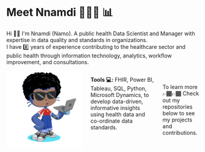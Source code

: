 # Meet Nnamdi 🧑🏽‍💻 📊

Hi 👋🏽 I'm Nnamdi (Namo). A public health Data Scientist and Manager with expertise in data quality and standards in organizations.  
I have 8️⃣ years of experience contributing to the healthcare sector and public health through information technology, analytics, workflow improvement, and consultations.

<div style="display: flex; align-items: flex-start; gap: 20px;">
  <img src="https://github.com/nusifoh/Namo/blob/main/octocat-1737582204819.png" alt="Custom Octocat" width="200" align="left"/>
    <p><strong>Tools 💻:</strong> FHIR, Power BI, Tableau, SQL, Python, Microsoft Dynamics, to develop data-driven, informative insights using health data and co-ordinate data standards.</p>
<br><br>
To learn more 👉🏾👉🏾 Check out my repositories below to see my projects and contributions.</a>
